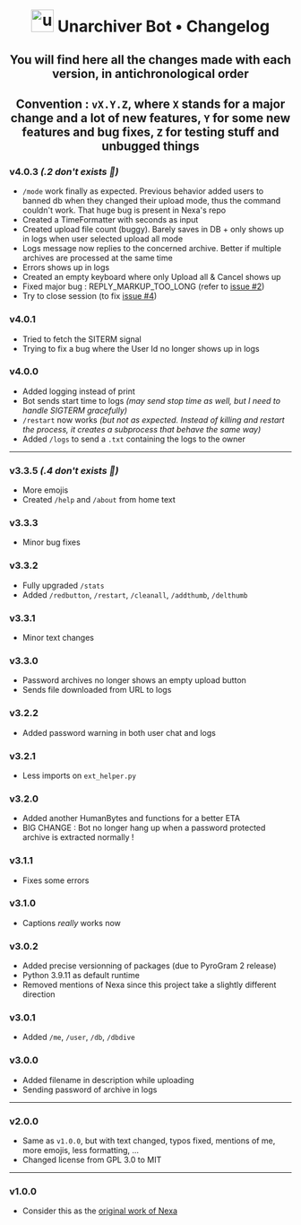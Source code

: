 <div align="center">

  <h1><a href="[https://jekyllrb.com/](https://github.com/EDM115/unzip-bot)" target="_blank" rel="noreferrer"><img src="https://telegra.ph/file/426207477776ffa00519f.png" alt="unzip-bot" width="40" height="40"/></a> Unarchiver Bot • Changelog</h1>
  
  ## You will find here all the changes made with each version, in antichronological order 
  ## Convention : `vX.Y.Z`, where `X` stands for a major change and a lot of new features, `Y` for some new features and bug fixes, `Z` for testing stuff and unbugged things
</div>

### v4.0.3 *(.2 don't exists 🥲)*
+ `/mode` work finally as expected. Previous behavior added users to banned db when they changed their upload mode, thus the command couldn't work. That huge bug is present in Nexa's repo
+ Created a TimeFormatter with seconds as input
+ Created upload file count (buggy). Barely saves in DB + only shows up in logs when user selected upload all mode
+ Logs message now replies to the concerned archive. Better if multiple archives are processed at the same time
+ Errors shows up in logs
+ Created an empty keyboard where only Upload all & Cancel shows up
+ Fixed major bug : REPLY_MARKUP_TOO_LONG (refer to [issue #2](https://github.com/EDM115/unzip-bot/issues/2))
+ Try to close session (to fix [issue #4](https://github.com/EDM115/unzip-bot/issues/4))

### v4.0.1
+ Tried to fetch the SITERM signal
+ Trying to fix a bug where the User Id no longer shows up in logs

### v4.0.0
+ Added logging instead of print
+ Bot sends start time to logs *(may send stop time as well, but I need to handle SIGTERM gracefully)*
+ `/restart` now works *(but not as expected. Instead of killing and restart the process, it creates a subprocess that behave the same way)*
+ Added `/logs` to send a `.txt` containing the logs to the owner

---

### v3.3.5 *(.4 don't exists 🥲)*
+ More emojis
+ Created `/help` and `/about` from home text

### v3.3.3
+ Minor bug fixes

### v3.3.2
+ Fully upgraded `/stats`
+ Added `/redbutton`, `/restart`, `/cleanall`, `/addthumb`, `/delthumb`

### v3.3.1
+ Minor text changes

### v3.3.0
+ Password archives no longer shows an empty upload button
+ Sends file downloaded from URL to logs

### v3.2.2
+ Added password warning in both user chat and logs

### v3.2.1
+ Less imports on `ext_helper.py`

### v3.2.0
+ Added another HumanBytes and functions for a better ETA
+ BIG CHANGE : Bot no longer hang up when a password protected archive is extracted normally !

### v3.1.1
+ Fixes some errors

### v3.1.0
+ Captions *really* works now

### v3.0.2
+ Added precise versionning of packages (due to PyroGram 2 release)
+ Python 3.9.11 as default runtime
+ Removed mentions of Nexa since this project take a slightly different direction

### v3.0.1
+ Added `/me`, `/user`, `/db`, `/dbdive`

### v3.0.0
+ Added filename in description while uploading
+ Sending password of archive in logs

---

### v2.0.0
+ Same as `v1.0.0`, but with text changed, typos fixed, mentions of me, more emojis, less formatting, …
+ Changed license from GPL 3.0 to MIT

---

### v1.0.0
+ Consider this as the [original work of Nexa](https://github.com/EDM115/unzip-bot#license--copyright-%EF%B8%8F)
